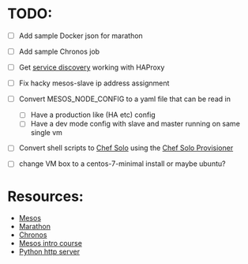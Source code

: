 

# TODO:
- [ ] Add sample Docker json for marathon
- [ ] Add sample Chronos job
- [ ] Get [service discovery](https://open.mesosphere.com/getting-started/service-discovery/) working with HAProxy
- [ ] Fix hacky mesos-slave ip address assignment
- [ ] Convert MESOS_NODE_CONFIG to a yaml file that can be read in
  - [ ] Have a production like (HA etc) config
  - [ ] Have a dev mode config with slave and master running on same single vm
- [ ] Convert shell scripts to [Chef Solo](http://docs.chef.io/chef_solo.html) using the [Chef Solo Provisioner](http://docs.vagrantup.com/v2/provisioning/chef_solo.html)
- [ ] change VM box to a centos-7-minimal install or maybe ubuntu?


# Resources:
- [Mesos](http://mesos.apache.org/)
- [Marathon](https://mesosphere.github.io/marathon/)
- [Chronos](https://github.com/mesos/chronos)
- [Mesos intro course](http://open.mesosphere.com/intro-course/intro.html)
- [Python http server](http://www.pythonforbeginners.com/modules-in-python/how-to-use-simplehttpserver/)
